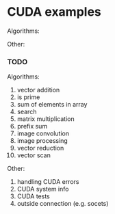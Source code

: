 # CUDA examples

Algorithms:

Other:

### TODO ###

Algorithms:

1. vector addition
2. is prime
3. sum of elements in array
4. search
5. matrix multiplication
6. prefix sum
7. image convolution
8. image processing
9. vector reduction
10. vector scan

Other:

1. handling CUDA errors
2. CUDA system info
3. CUDA tests
4. outside connection (e.g. socets)

